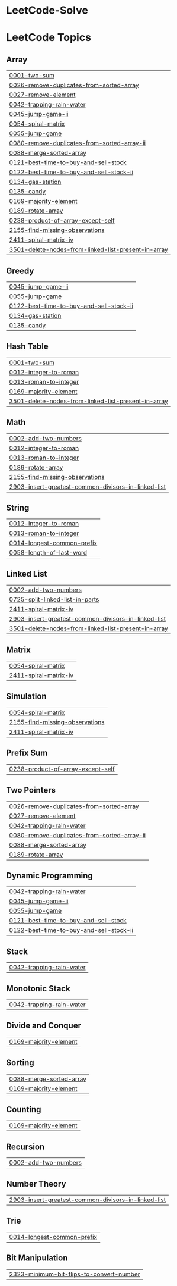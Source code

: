 # LeetCode-Solve
<!---LeetCode Topics Start-->
# LeetCode Topics
## Array
|  |
| ------- |
| [0001-two-sum](https://github.com/Hacker-Sourav/LeetCode-Solve/tree/master/0001-two-sum) |
| [0026-remove-duplicates-from-sorted-array](https://github.com/Hacker-Sourav/LeetCode-Solve/tree/master/0026-remove-duplicates-from-sorted-array) |
| [0027-remove-element](https://github.com/Hacker-Sourav/LeetCode-Solve/tree/master/0027-remove-element) |
| [0042-trapping-rain-water](https://github.com/Hacker-Sourav/LeetCode-Solve/tree/master/0042-trapping-rain-water) |
| [0045-jump-game-ii](https://github.com/Hacker-Sourav/LeetCode-Solve/tree/master/0045-jump-game-ii) |
| [0054-spiral-matrix](https://github.com/Hacker-Sourav/LeetCode-Solve/tree/master/0054-spiral-matrix) |
| [0055-jump-game](https://github.com/Hacker-Sourav/LeetCode-Solve/tree/master/0055-jump-game) |
| [0080-remove-duplicates-from-sorted-array-ii](https://github.com/Hacker-Sourav/LeetCode-Solve/tree/master/0080-remove-duplicates-from-sorted-array-ii) |
| [0088-merge-sorted-array](https://github.com/Hacker-Sourav/LeetCode-Solve/tree/master/0088-merge-sorted-array) |
| [0121-best-time-to-buy-and-sell-stock](https://github.com/Hacker-Sourav/LeetCode-Solve/tree/master/0121-best-time-to-buy-and-sell-stock) |
| [0122-best-time-to-buy-and-sell-stock-ii](https://github.com/Hacker-Sourav/LeetCode-Solve/tree/master/0122-best-time-to-buy-and-sell-stock-ii) |
| [0134-gas-station](https://github.com/Hacker-Sourav/LeetCode-Solve/tree/master/0134-gas-station) |
| [0135-candy](https://github.com/Hacker-Sourav/LeetCode-Solve/tree/master/0135-candy) |
| [0169-majority-element](https://github.com/Hacker-Sourav/LeetCode-Solve/tree/master/0169-majority-element) |
| [0189-rotate-array](https://github.com/Hacker-Sourav/LeetCode-Solve/tree/master/0189-rotate-array) |
| [0238-product-of-array-except-self](https://github.com/Hacker-Sourav/LeetCode-Solve/tree/master/0238-product-of-array-except-self) |
| [2155-find-missing-observations](https://github.com/Hacker-Sourav/LeetCode-Solve/tree/master/2155-find-missing-observations) |
| [2411-spiral-matrix-iv](https://github.com/Hacker-Sourav/LeetCode-Solve/tree/master/2411-spiral-matrix-iv) |
| [3501-delete-nodes-from-linked-list-present-in-array](https://github.com/Hacker-Sourav/LeetCode-Solve/tree/master/3501-delete-nodes-from-linked-list-present-in-array) |
## Greedy
|  |
| ------- |
| [0045-jump-game-ii](https://github.com/Hacker-Sourav/LeetCode-Solve/tree/master/0045-jump-game-ii) |
| [0055-jump-game](https://github.com/Hacker-Sourav/LeetCode-Solve/tree/master/0055-jump-game) |
| [0122-best-time-to-buy-and-sell-stock-ii](https://github.com/Hacker-Sourav/LeetCode-Solve/tree/master/0122-best-time-to-buy-and-sell-stock-ii) |
| [0134-gas-station](https://github.com/Hacker-Sourav/LeetCode-Solve/tree/master/0134-gas-station) |
| [0135-candy](https://github.com/Hacker-Sourav/LeetCode-Solve/tree/master/0135-candy) |
## Hash Table
|  |
| ------- |
| [0001-two-sum](https://github.com/Hacker-Sourav/LeetCode-Solve/tree/master/0001-two-sum) |
| [0012-integer-to-roman](https://github.com/Hacker-Sourav/LeetCode-Solve/tree/master/0012-integer-to-roman) |
| [0013-roman-to-integer](https://github.com/Hacker-Sourav/LeetCode-Solve/tree/master/0013-roman-to-integer) |
| [0169-majority-element](https://github.com/Hacker-Sourav/LeetCode-Solve/tree/master/0169-majority-element) |
| [3501-delete-nodes-from-linked-list-present-in-array](https://github.com/Hacker-Sourav/LeetCode-Solve/tree/master/3501-delete-nodes-from-linked-list-present-in-array) |
## Math
|  |
| ------- |
| [0002-add-two-numbers](https://github.com/Hacker-Sourav/LeetCode-Solve/tree/master/0002-add-two-numbers) |
| [0012-integer-to-roman](https://github.com/Hacker-Sourav/LeetCode-Solve/tree/master/0012-integer-to-roman) |
| [0013-roman-to-integer](https://github.com/Hacker-Sourav/LeetCode-Solve/tree/master/0013-roman-to-integer) |
| [0189-rotate-array](https://github.com/Hacker-Sourav/LeetCode-Solve/tree/master/0189-rotate-array) |
| [2155-find-missing-observations](https://github.com/Hacker-Sourav/LeetCode-Solve/tree/master/2155-find-missing-observations) |
| [2903-insert-greatest-common-divisors-in-linked-list](https://github.com/Hacker-Sourav/LeetCode-Solve/tree/master/2903-insert-greatest-common-divisors-in-linked-list) |
## String
|  |
| ------- |
| [0012-integer-to-roman](https://github.com/Hacker-Sourav/LeetCode-Solve/tree/master/0012-integer-to-roman) |
| [0013-roman-to-integer](https://github.com/Hacker-Sourav/LeetCode-Solve/tree/master/0013-roman-to-integer) |
| [0014-longest-common-prefix](https://github.com/Hacker-Sourav/LeetCode-Solve/tree/master/0014-longest-common-prefix) |
| [0058-length-of-last-word](https://github.com/Hacker-Sourav/LeetCode-Solve/tree/master/0058-length-of-last-word) |
## Linked List
|  |
| ------- |
| [0002-add-two-numbers](https://github.com/Hacker-Sourav/LeetCode-Solve/tree/master/0002-add-two-numbers) |
| [0725-split-linked-list-in-parts](https://github.com/Hacker-Sourav/LeetCode-Solve/tree/master/0725-split-linked-list-in-parts) |
| [2411-spiral-matrix-iv](https://github.com/Hacker-Sourav/LeetCode-Solve/tree/master/2411-spiral-matrix-iv) |
| [2903-insert-greatest-common-divisors-in-linked-list](https://github.com/Hacker-Sourav/LeetCode-Solve/tree/master/2903-insert-greatest-common-divisors-in-linked-list) |
| [3501-delete-nodes-from-linked-list-present-in-array](https://github.com/Hacker-Sourav/LeetCode-Solve/tree/master/3501-delete-nodes-from-linked-list-present-in-array) |
## Matrix
|  |
| ------- |
| [0054-spiral-matrix](https://github.com/Hacker-Sourav/LeetCode-Solve/tree/master/0054-spiral-matrix) |
| [2411-spiral-matrix-iv](https://github.com/Hacker-Sourav/LeetCode-Solve/tree/master/2411-spiral-matrix-iv) |
## Simulation
|  |
| ------- |
| [0054-spiral-matrix](https://github.com/Hacker-Sourav/LeetCode-Solve/tree/master/0054-spiral-matrix) |
| [2155-find-missing-observations](https://github.com/Hacker-Sourav/LeetCode-Solve/tree/master/2155-find-missing-observations) |
| [2411-spiral-matrix-iv](https://github.com/Hacker-Sourav/LeetCode-Solve/tree/master/2411-spiral-matrix-iv) |
## Prefix Sum
|  |
| ------- |
| [0238-product-of-array-except-self](https://github.com/Hacker-Sourav/LeetCode-Solve/tree/master/0238-product-of-array-except-self) |
## Two Pointers
|  |
| ------- |
| [0026-remove-duplicates-from-sorted-array](https://github.com/Hacker-Sourav/LeetCode-Solve/tree/master/0026-remove-duplicates-from-sorted-array) |
| [0027-remove-element](https://github.com/Hacker-Sourav/LeetCode-Solve/tree/master/0027-remove-element) |
| [0042-trapping-rain-water](https://github.com/Hacker-Sourav/LeetCode-Solve/tree/master/0042-trapping-rain-water) |
| [0080-remove-duplicates-from-sorted-array-ii](https://github.com/Hacker-Sourav/LeetCode-Solve/tree/master/0080-remove-duplicates-from-sorted-array-ii) |
| [0088-merge-sorted-array](https://github.com/Hacker-Sourav/LeetCode-Solve/tree/master/0088-merge-sorted-array) |
| [0189-rotate-array](https://github.com/Hacker-Sourav/LeetCode-Solve/tree/master/0189-rotate-array) |
## Dynamic Programming
|  |
| ------- |
| [0042-trapping-rain-water](https://github.com/Hacker-Sourav/LeetCode-Solve/tree/master/0042-trapping-rain-water) |
| [0045-jump-game-ii](https://github.com/Hacker-Sourav/LeetCode-Solve/tree/master/0045-jump-game-ii) |
| [0055-jump-game](https://github.com/Hacker-Sourav/LeetCode-Solve/tree/master/0055-jump-game) |
| [0121-best-time-to-buy-and-sell-stock](https://github.com/Hacker-Sourav/LeetCode-Solve/tree/master/0121-best-time-to-buy-and-sell-stock) |
| [0122-best-time-to-buy-and-sell-stock-ii](https://github.com/Hacker-Sourav/LeetCode-Solve/tree/master/0122-best-time-to-buy-and-sell-stock-ii) |
## Stack
|  |
| ------- |
| [0042-trapping-rain-water](https://github.com/Hacker-Sourav/LeetCode-Solve/tree/master/0042-trapping-rain-water) |
## Monotonic Stack
|  |
| ------- |
| [0042-trapping-rain-water](https://github.com/Hacker-Sourav/LeetCode-Solve/tree/master/0042-trapping-rain-water) |
## Divide and Conquer
|  |
| ------- |
| [0169-majority-element](https://github.com/Hacker-Sourav/LeetCode-Solve/tree/master/0169-majority-element) |
## Sorting
|  |
| ------- |
| [0088-merge-sorted-array](https://github.com/Hacker-Sourav/LeetCode-Solve/tree/master/0088-merge-sorted-array) |
| [0169-majority-element](https://github.com/Hacker-Sourav/LeetCode-Solve/tree/master/0169-majority-element) |
## Counting
|  |
| ------- |
| [0169-majority-element](https://github.com/Hacker-Sourav/LeetCode-Solve/tree/master/0169-majority-element) |
## Recursion
|  |
| ------- |
| [0002-add-two-numbers](https://github.com/Hacker-Sourav/LeetCode-Solve/tree/master/0002-add-two-numbers) |
## Number Theory
|  |
| ------- |
| [2903-insert-greatest-common-divisors-in-linked-list](https://github.com/Hacker-Sourav/LeetCode-Solve/tree/master/2903-insert-greatest-common-divisors-in-linked-list) |
## Trie
|  |
| ------- |
| [0014-longest-common-prefix](https://github.com/Hacker-Sourav/LeetCode-Solve/tree/master/0014-longest-common-prefix) |
## Bit Manipulation
|  |
| ------- |
| [2323-minimum-bit-flips-to-convert-number](https://github.com/Hacker-Sourav/LeetCode-Solve/tree/master/2323-minimum-bit-flips-to-convert-number) |
<!---LeetCode Topics End-->